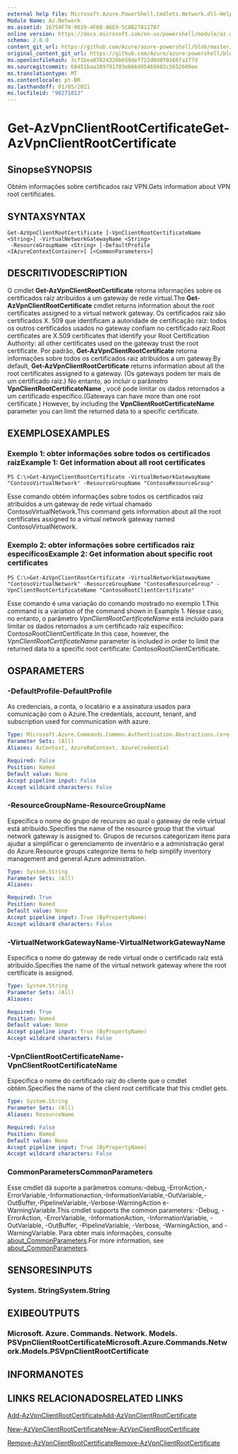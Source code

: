 ```yaml
---
external help file: Microsoft.Azure.PowerShell.Cmdlets.Network.dll-Help.xml
Module Name: Az.Network
ms.assetid: 16754F70-9619-4F68-86E9-5C8B27812707
online version: https://docs.microsoft.com/en-us/powershell/module/az.network/get-azvpnclientrootcertificate
schema: 2.0.0
content_git_url: https://github.com/Azure/azure-powershell/blob/master/src/Network/Network/help/Get-AzVpnClientRootCertificate.md
original_content_git_url: https://github.com/Azure/azure-powershell/blob/master/src/Network/Network/help/Get-AzVpnClientRootCertificate.md
ms.openlocfilehash: 3cf1bea87824320b659def722d0d0f0166fa177d
ms.sourcegitcommit: 68451baa389791703e666d95469602c5652609ee
ms.translationtype: MT
ms.contentlocale: pt-BR
ms.lasthandoff: 01/05/2021
ms.locfileid: "98271813"
---
```

# <span data-ttu-id="f9724-101">Get-AzVpnClientRootCertificate</span><span class="sxs-lookup"><span data-stu-id="f9724-101">Get-AzVpnClientRootCertificate</span></span>

## <span data-ttu-id="f9724-102">Sinopse</span><span class="sxs-lookup"><span data-stu-id="f9724-102">SYNOPSIS</span></span>
<span data-ttu-id="f9724-103">Obtém informações sobre certificados raiz VPN.</span><span class="sxs-lookup"><span data-stu-id="f9724-103">Gets information about VPN root certificates.</span></span>

## <span data-ttu-id="f9724-104">SYNTAX</span><span class="sxs-lookup"><span data-stu-id="f9724-104">SYNTAX</span></span>

```
Get-AzVpnClientRootCertificate [-VpnClientRootCertificateName <String>] -VirtualNetworkGatewayName <String>
 -ResourceGroupName <String> [-DefaultProfile <IAzureContextContainer>] [<CommonParameters>]
```

## <span data-ttu-id="f9724-105">DESCRITIVO</span><span class="sxs-lookup"><span data-stu-id="f9724-105">DESCRIPTION</span></span>
<span data-ttu-id="f9724-106">O cmdlet **Get-AzVpnClientRootCertificate** retorna informações sobre os certificados raiz atribuídos a um gateway de rede virtual.</span><span class="sxs-lookup"><span data-stu-id="f9724-106">The **Get-AzVpnClientRootCertificate** cmdlet returns information about the root certificates assigned to a virtual network gateway.</span></span>
<span data-ttu-id="f9724-107">Os certificados raiz são certificados X. 509 que identificam a autoridade de certificação raiz: todos os outros certificados usados no gateway confiam no certificado raiz.</span><span class="sxs-lookup"><span data-stu-id="f9724-107">Root certificates are X.509 certificates that identify your Root Certification Authority: all other certificates used on the gateway trust the root certificate.</span></span>
<span data-ttu-id="f9724-108">Por padrão, **Get-AzVpnClientRootCertificate** retorna informações sobre todos os certificados raiz atribuídos a um gateway.</span><span class="sxs-lookup"><span data-stu-id="f9724-108">By default, **Get-AzVpnClientRootCertificate** returns information about all the root certificates assigned to a gateway.</span></span>
<span data-ttu-id="f9724-109">(Os gateways podem ter mais de um certificado raiz.) No entanto, ao incluir o parâmetro **VpnClientRootCertificateName** , você pode limitar os dados retornados a um certificado específico.</span><span class="sxs-lookup"><span data-stu-id="f9724-109">(Gateways can have more than one root certificate.) However, by including the **VpnClientRootCertificateName** parameter you can limit the returned data to a specific certificate.</span></span>

## <span data-ttu-id="f9724-110">EXEMPLOS</span><span class="sxs-lookup"><span data-stu-id="f9724-110">EXAMPLES</span></span>

### <span data-ttu-id="f9724-111">Exemplo 1: obter informações sobre todos os certificados raiz</span><span class="sxs-lookup"><span data-stu-id="f9724-111">Example 1: Get information about all root certificates</span></span>
```
PS C:\>Get-AzVpnClientRootCertificate -VirtualNetworkGatewayName "ContosoVirtualNetwork" -ResourceGroupName "ContosoResourceGroup"
```

<span data-ttu-id="f9724-112">Esse comando obtém informações sobre todos os certificados raiz atribuídos a um gateway de rede virtual chamado ContosoVirtualNetwork.</span><span class="sxs-lookup"><span data-stu-id="f9724-112">This command gets information about all the root certificates assigned to a virtual network gateway named ContosoVirtualNetwork.</span></span>

### <span data-ttu-id="f9724-113">Exemplo 2: obter informações sobre certificados raiz específicos</span><span class="sxs-lookup"><span data-stu-id="f9724-113">Example 2: Get information about specific root certificates</span></span>
```
PS C:\>Get-AzVpnClientRootCertificate -VirtualNetworkGatewayName "ContosoVirtualNetwork" -ResourceGroupName "ContosoResourceGroup" -VpnClientRootCertificateName "ContosoRootClientCertificate"
```

<span data-ttu-id="f9724-114">Esse comando é uma variação do comando mostrado no exemplo 1.</span><span class="sxs-lookup"><span data-stu-id="f9724-114">This command is a variation of the command shown in Example 1.</span></span>
<span data-ttu-id="f9724-115">Nesse caso, no entanto, o parâmetro *VpnClientRootCertificateName* está incluído para limitar os dados retornados a um certificado raiz específico: ContosoRootClientCertificate.</span><span class="sxs-lookup"><span data-stu-id="f9724-115">In this case, however, the *VpnClientRootCertificateName* parameter is included in order to limit the returned data to a specific root certificate: ContosoRootClientCertificate.</span></span>

## <span data-ttu-id="f9724-116">OS</span><span class="sxs-lookup"><span data-stu-id="f9724-116">PARAMETERS</span></span>

### <span data-ttu-id="f9724-117">-DefaultProfile</span><span class="sxs-lookup"><span data-stu-id="f9724-117">-DefaultProfile</span></span>
<span data-ttu-id="f9724-118">As credenciais, a conta, o locatário e a assinatura usados para comunicação com o Azure.</span><span class="sxs-lookup"><span data-stu-id="f9724-118">The credentials, account, tenant, and subscription used for communication with azure.</span></span>

```yaml
Type: Microsoft.Azure.Commands.Common.Authentication.Abstractions.Core.IAzureContextContainer
Parameter Sets: (All)
Aliases: AzContext, AzureRmContext, AzureCredential

Required: False
Position: Named
Default value: None
Accept pipeline input: False
Accept wildcard characters: False
```

### <span data-ttu-id="f9724-119">-ResourceGroupName</span><span class="sxs-lookup"><span data-stu-id="f9724-119">-ResourceGroupName</span></span>
<span data-ttu-id="f9724-120">Especifica o nome do grupo de recursos ao qual o gateway de rede virtual está atribuído.</span><span class="sxs-lookup"><span data-stu-id="f9724-120">Specifies the name of the resource group that the virtual network gateway is assigned to.</span></span>
<span data-ttu-id="f9724-121">Grupos de recursos categorizam itens para ajudar a simplificar o gerenciamento de inventário e a administração geral do Azure.</span><span class="sxs-lookup"><span data-stu-id="f9724-121">Resource groups categorize items to help simplify inventory management and general Azure administration.</span></span>

```yaml
Type: System.String
Parameter Sets: (All)
Aliases:

Required: True
Position: Named
Default value: None
Accept pipeline input: True (ByPropertyName)
Accept wildcard characters: False
```

### <span data-ttu-id="f9724-122">-VirtualNetworkGatewayName</span><span class="sxs-lookup"><span data-stu-id="f9724-122">-VirtualNetworkGatewayName</span></span>
<span data-ttu-id="f9724-123">Especifica o nome do gateway de rede virtual onde o certificado raiz está atribuído.</span><span class="sxs-lookup"><span data-stu-id="f9724-123">Specifies the name of the virtual network gateway where the root certificate is assigned.</span></span>

```yaml
Type: System.String
Parameter Sets: (All)
Aliases:

Required: True
Position: Named
Default value: None
Accept pipeline input: True (ByPropertyName)
Accept wildcard characters: False
```

### <span data-ttu-id="f9724-124">-VpnClientRootCertificateName</span><span class="sxs-lookup"><span data-stu-id="f9724-124">-VpnClientRootCertificateName</span></span>
<span data-ttu-id="f9724-125">Especifica o nome do certificado raiz do cliente que o cmdlet obtém.</span><span class="sxs-lookup"><span data-stu-id="f9724-125">Specifies the name of the client root certificate that this cmdlet gets.</span></span>

```yaml
Type: System.String
Parameter Sets: (All)
Aliases: ResourceName

Required: False
Position: Named
Default value: None
Accept pipeline input: True (ByPropertyName)
Accept wildcard characters: False
```

### <span data-ttu-id="f9724-126">CommonParameters</span><span class="sxs-lookup"><span data-stu-id="f9724-126">CommonParameters</span></span>
<span data-ttu-id="f9724-127">Esse cmdlet dá suporte a parâmetros comuns:-debug,-ErrorAction,-ErrorVariable,-Informationaction,-InformationVariable,-OutVariable,-OutBuffer,-PipelineVariable,-Verbose-WarningAction e-WarningVariable.</span><span class="sxs-lookup"><span data-stu-id="f9724-127">This cmdlet supports the common parameters: -Debug, -ErrorAction, -ErrorVariable, -InformationAction, -InformationVariable, -OutVariable, -OutBuffer, -PipelineVariable, -Verbose, -WarningAction, and -WarningVariable.</span></span> <span data-ttu-id="f9724-128">Para obter mais informações, consulte [about_CommonParameters](http://go.microsoft.com/fwlink/?LinkID=113216).</span><span class="sxs-lookup"><span data-stu-id="f9724-128">For more information, see [about_CommonParameters](http://go.microsoft.com/fwlink/?LinkID=113216).</span></span>

## <span data-ttu-id="f9724-129">SENSORES</span><span class="sxs-lookup"><span data-stu-id="f9724-129">INPUTS</span></span>

### <span data-ttu-id="f9724-130">System. String</span><span class="sxs-lookup"><span data-stu-id="f9724-130">System.String</span></span>

## <span data-ttu-id="f9724-131">EXIBE</span><span class="sxs-lookup"><span data-stu-id="f9724-131">OUTPUTS</span></span>

### <span data-ttu-id="f9724-132">Microsoft. Azure. Commands. Network. Models. PSVpnClientRootCertificate</span><span class="sxs-lookup"><span data-stu-id="f9724-132">Microsoft.Azure.Commands.Network.Models.PSVpnClientRootCertificate</span></span>

## <span data-ttu-id="f9724-133">INFORMA</span><span class="sxs-lookup"><span data-stu-id="f9724-133">NOTES</span></span>

## <span data-ttu-id="f9724-134">LINKS RELACIONADOS</span><span class="sxs-lookup"><span data-stu-id="f9724-134">RELATED LINKS</span></span>

[<span data-ttu-id="f9724-135">Add-AzVpnClientRootCertificate</span><span class="sxs-lookup"><span data-stu-id="f9724-135">Add-AzVpnClientRootCertificate</span></span>](./Add-AzVpnClientRootCertificate.md)

[<span data-ttu-id="f9724-136">New-AzVpnClientRootCertificate</span><span class="sxs-lookup"><span data-stu-id="f9724-136">New-AzVpnClientRootCertificate</span></span>](./New-AzVpnClientRootCertificate.md)

[<span data-ttu-id="f9724-137">Remove-AzVpnClientRootCertificate</span><span class="sxs-lookup"><span data-stu-id="f9724-137">Remove-AzVpnClientRootCertificate</span></span>](./Remove-AzVpnClientRootCertificate.md)



